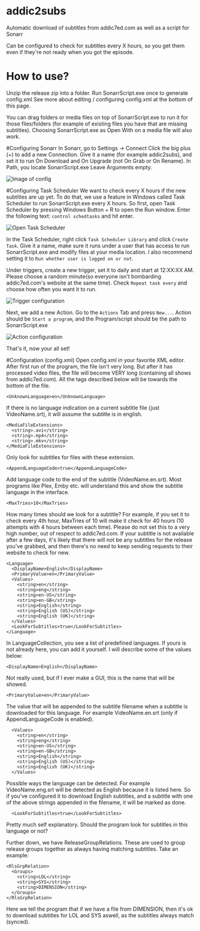# addic2subs
Automatic download of subtitles from addic7ed.com as well as a script for Sonarr

Can be configured to check for subtitles every X hours, so you get them even if they're not ready when you got the episode.

# How to use?
Unzip the release zip into a folder. Run SonarrScript.exe once to generate config.xml
See more about editing / configuring config.xml at the bottom of this page.

You can drag folders or media files on top of SonarrScript.exe to run it for those files/folders (for example of existing files you have that are missing subtitles). Choosing SonarrScript.exe as Open With on a media file will also work.

#Configuring Sonarr
In Sonarr, go to Settings -> Connect
Click the big plus (+) to add a new Connection. Give it a name (for example addic2subs), and set it to run On Download and On Upgrade (not On Grab or On Rename).
In Path, you locate SonarrScript.exe
Leave Arguments empty.

![Image of config](http://i.imgur.com/4n5bb6A.png)

#Configuring Task Scheduler
We want to check every X hours if the new subtitles are up yet. To do that, we use a feature in Windows called Task Scheduler to run SonarrScript.exe every X hours. So first, open Task Scheduler by pressing Windows Button + R to open the Run window. Enter the following text: `control schedtasks` and hit enter.

![Open Task Scheduler](http://i.imgur.com/nkVqCaq.png)

In the Task Scheduler, right click `Task Scheduler Library` and click `Create Task`.
Give it a name, make sure it runs under a user that has access to run SonarrScript.exe and modify files at your media location. I also recommend setting it to `Run whether user is logged on or not`.

Under triggers, create a new trigger, set it to daily and start at 12:XX:XX AM. Please choose a random minute(so everyone isn't bombarding addic7ed.com's website at the same time). Check `Repeat task every` and choose how often you want it to run.

![Trigger configuration](http://i.imgur.com/Ot8YgCg.png)

Next, we add a new Action. Go to the `Actions` Tab and press `New...`.
Action should be `Start a program`, and the Program/script should be the path to SonarrScript.exe

![Action configuration](http://i.imgur.com/UaYonRy.png)

That's it, now your all set!

#Configuration (config.xml)
Open config.xml in your favorite XML editor. After first run of the program, the file isn't very long. But after it has processed video files, the file will become VERY long (containing all shows from addic7ed.com). All the tags described below will be towards the bottom of the file.

    <UnknownLanguage>en</UnknownLanguage>
If there is no language indication on a current subtitle file (just VideoName.srt), it will assume the subtitle is in english.

    <MediaFileExtensions>
      <string>.avi</string>
      <string>.mp4</string>
      <string>.mkv</string>
    </MediaFileExtensions>
Only look for subtitles for files with these extension.

    <AppendLanguageCode>true</AppendLanguageCode>
Add language code to the end of the subtitle (VideoName.en.srt). Most programs like Plex, Emby etc. will understand this and show the subtitle language in the interface.

    <MaxTries>10</MaxTries>
How many times should we look for a subtitle? For example, if you set it to check every 4th hour, MaxTries of 10 will make it check for 40 hours (10 attempts with 4 hours between each time). Please do not set this to a very high number, out of respect to addic7ed.com. If your subtitle is not available after a few days, it's likely that there will not be any subtitles for the release you've grabbed, and then there's no need to keep sending requests to their website to check for new.

    <Language>
      <DisplayName>English</DisplayName>
      <PrimaryValue>en</PrimaryValue>
      <Values>
        <string>en</string>
        <string>eng</string>
        <string>en-US</string>
        <string>en-GB</string>
        <string>English</string>
        <string>English (US)</string>
        <string>English (UK)</string>
      </Values>
      <LookForSubtitles>true</LookForSubtitles>
    </Language>
In LanguageCollection, you see a list of predefined languages. If yours is not already here, you can add it yourself. I will describe some of the values below:

    <DisplayName>English</DisplayName>
Not really used, but if I ever make a GUI, this is the name that will be showed.

    <PrimaryValue>en</PrimaryValue>
The value that will be appended to the subtitle filename when a subtitle is downloaded for this language. For example VideoName.en.srt (only if AppendLanguageCode is enabled).

      <Values>
        <string>en</string>
        <string>eng</string>
        <string>en-US</string>
        <string>en-GB</string>
        <string>English</string>
        <string>English (US)</string>
        <string>English (UK)</string>
      </Values>
Possible ways the language can be detected. For example VideoName.eng.srt will be detected as English because it is listed here. So if you've configured it to download English subtitles, and a subtitle with one of the above strings appended in the filename, it will be marked as done.

      <LookForSubtitles>true</LookForSubtitles>
Pretty much self explanatory. Should the program look for subtitles in this language or not?


Further down, we have ReleaseGroupRelations. These are used to group release groups together as always having matching subtitles. Take an example:

    <RlsGrpRelation>
      <Groups>
        <string>LOL</string>
        <string>SYS</string>
        <string>DIMENSION</string>
      </Groups>
    </RlsGrpRelation>
Here we tell the program that if we have a file from DIMENSION, then it's ok to download subtitles for LOL and SYS aswell, as the subtitles always match (synced).
